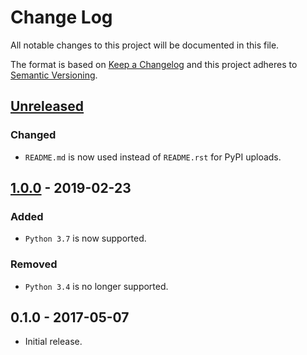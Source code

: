 # Change Log
All notable changes to this project will be documented in this file.

The format is based on [Keep a Changelog](http://keepachangelog.com/)
and this project adheres to [Semantic Versioning](http://semver.org/).

## [Unreleased]
### Changed
- `README.md` is now used instead of `README.rst` for PyPI uploads.

## [1.0.0] - 2019-02-23
### Added
- `Python 3.7` is now supported.

### Removed
- `Python 3.4` is no longer supported.

## 0.1.0 - 2017-05-07
- Initial release.

[Unreleased]: https://github.com/elliptical/tcm/compare/1.0.0...HEAD
[1.0.0]: https://github.com/elliptical/tcm/compare/0.1.0...1.0.0
